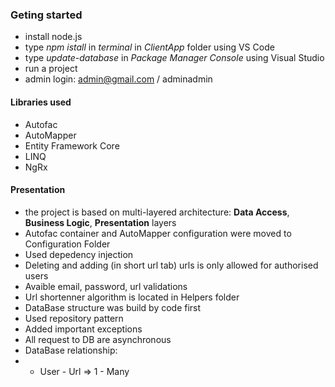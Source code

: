 ### Geting started ####
* install node.js
* type _npm istall_ in _terminal_ in _ClientApp_ folder using VS Code
* type _update-database_ in _Package Manager Console_ using Visual Studio
* run a project
* admin login: admin@gmail.com / adminadmin

#### Libraries used ####

* Autofac
* AutoMapper
* Entity Framework Core
* LINQ
* NgRx

#### Presentation ####

* the project is based on multi-layered architecture: __Data Access__, __Business Logic__, __Presentation__ layers
* Autofac container and AutoMapper configuration were moved to Configuration Folder
* Used depedency injection
* Deleting and adding (in short url tab) urls is only allowed for authorised users 
* Avaible email, password, url validations
* Url shortenner algorithm is located in Helpers folder
* DataBase structure was build by code first 
* Used repository pattern
* Added important exceptions
* All request to DB are asynchronous
* DataBase relationship:
* * User - Url => 1 - Many
